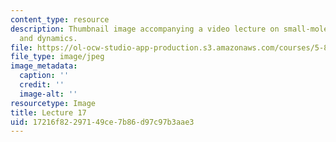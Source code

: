 ```yaml
---
content_type: resource
description: Thumbnail image accompanying a video lecture on small-molecule spectroscopy
  and dynamics.
file: https://ol-ocw-studio-app-production.s3.amazonaws.com/courses/5-80-small-molecule-spectroscopy-and-dynamics-fall-2008/17216f82297149ce7b86d97c97b3aae3_mit5_80f08lec17_th.jpg
file_type: image/jpeg
image_metadata:
  caption: ''
  credit: ''
  image-alt: ''
resourcetype: Image
title: Lecture 17
uid: 17216f82-2971-49ce-7b86-d97c97b3aae3
---
```

